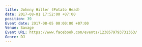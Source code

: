 ```yaml
---
title: Johnny Hiller (Potato Head)
date: 2017-08-01 17:52:00 +07:00
position: 39
Event date: 2017-08-05 00:00:00 +07:00
Venue: Savage
Event URL: https://www.facebook.com/events/1230579793731363/
Genre: DJ
---
```


